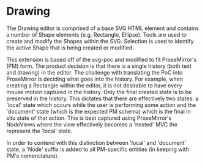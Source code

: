 # Drawing

The Drawing editor is comprised of a base SVG HTML element and contains a number of Shape elements (e.g. Rectangle, Ellipse). Tools are used to create and modify the Shapes within the SVG. Selection is used to identify the active Shape that is being created or modified.

This extension is based off of the svg-poc and modified to fit ProseMirror's (PM) form. The product decision is that there is a single history (both text and drawing) in the editor. The challenge with translating the PoC into ProseMirror is deciding what goes into the history. For example, when creating a Rectangle within the editor, it is not desirable to have every mouse motion captured in the history. Only the final created state is to be preserved in the history. This dictates that there are effectively two states: a 'local' state which occurs while the user is performing some action and the 'document' state (which is the expected PM schema) which is the final in situ state of that action. This is best captured using ProseMirror's NodeViews where the view effectively becomes a 'nested' MVC the represent the 'local' state.

In order to contend with this distinction between 'local' and 'document' state, a 'Node' suffix is added to all PM-specific entities (in keeping with PM's nomenclature).